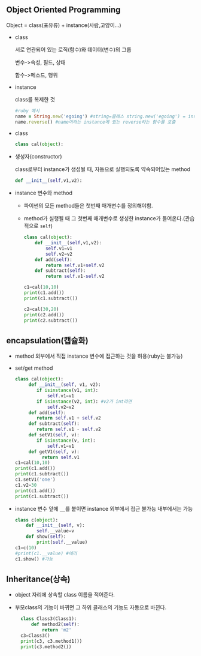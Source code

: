 Object Oriented Programming
----------------------------------
Object = class(포유류) + instance(사람,고양이...)
* class

  서로 연관되어 있는 로직(함수)와 데이터(변수)의 그룹
  
  변수->속성, 필드, 상태  
  
  함수->메소드, 행위 
  
* instance
  
  class를 복제한 것
  
  ```ruby
  #ruby 예시
  name = String.new('egoing') #string=클래스 string.new('egoing') = instance 즉, string이라는 클래스를 복제한 instance가 생성
  name.reverse() #name이라는 instance에 있는 reverse라는 함수를 호출
  ```
  
* class
  ```python
  class cal(object):
  ```

* 생성자(constructor)

  class로부터 instance가 생성될 때, 자동으로 실행되도록 약속되어있는 method
  ```python
  def __init__(self,v1,v2):
  ```

* instance 변수와 method

  * 파이썬의 모든 method들은 첫번째 매개변수를 정의해야함.
  
  * method가 실행될 때 그 첫번째 매개변수로 생성한 instance가 들어온다.(관습적으로 ```self```)
  
    ```python
    class cal(object):
        def __init__(self,v1,v2):
            self.v1=v1
            self.v2=v2
        def add(self):
            return self.v1+self.v2
        def subtract(self):
            return self.v1-self.v2
    
    c1=cal(10,10)
    print(c1.add())
    print(c1.subtract())
    
    c2=cal(30,20)
    print(c2.add())
    print(c2.subtract())
    ```
    
encapsulation(캡슐화)
----------------------------

  * method 외부에서 직접 instance 변수에 접근하는 것을 허용(ruby는 불가능)
  
  * set/get method
  
    ```python
    class cal(object):
         def __init__(self, v1, v2):
            if isinstance(v1, int):
                self.v1=v1
            if isinstance(v2, int): #v2가 int라면
                self.v2=v2
         def add(self):
            return self.v1 + self.v2
         def subtract(self):
            return self.v1 - self.v2
         def setV1(self, v):
            if isinstance(v, int):
                self.v1=v1
         def getV1(self, v):
              return self.v1
    c1=cal(10,10)
    print(c1.add())
    print(c1.subtract())
    c1.setV1('one')
    c1.v2=30
    print(c1.add())
    print(c1.subtract())
    ```
  
  * instance 변수 앞에 ```__```를 붙이면 instance 외부에서 접근 불가능 내부에서는 가능
  
    ```python
    class c(object):
        def __init__(self, v):
            self.__value=v
        def show(self):
            print(self.__value)
    c1=c(10)
    #print(c1.__value) #에러
    c1.show() #가능
    ```

Inheritance(상속)
--------------------------

* object 자리에 상속할 class 이름을 적어준다.

* 부모class의 기능이 바뀌면 그 하위 클래스의 기능도 자동으로 바뀐다.
  ```python
    class Class3(Class1):
        def method2(self):
            return 'm2'
    c3=Class3()
    print(c3, c3.method1())
    print(c3.method2())
   ```
  
